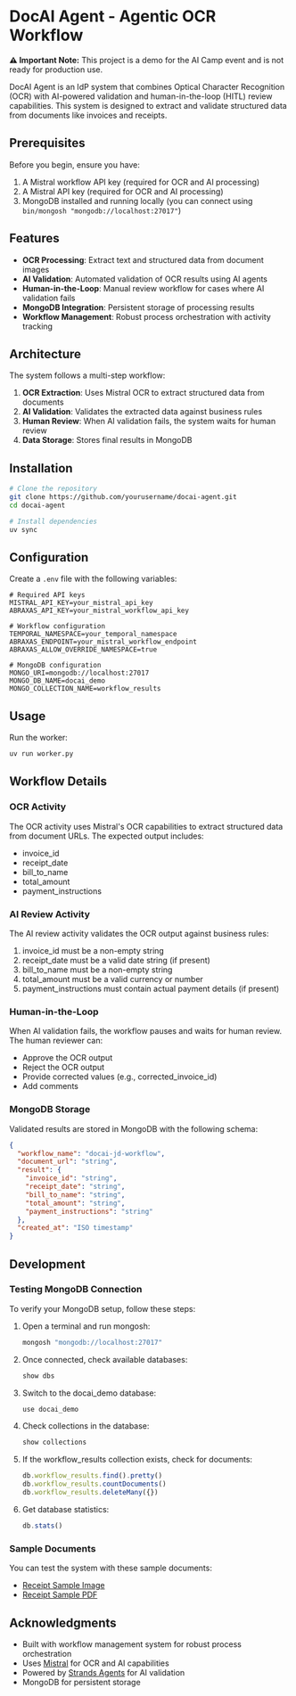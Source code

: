# DocAI Agent - Agentic OCR Workflow

**⚠️ Important Note:** This project is a demo for the AI Camp event and is not ready for production use.

DocAI Agent is an IdP system that combines Optical Character Recognition (OCR) with AI-powered validation and human-in-the-loop (HITL) review capabilities. This system is designed to extract and validate structured data from documents like invoices and receipts.

## Prerequisites

Before you begin, ensure you have:

1. A Mistral workflow API key (required for OCR and AI processing)
2. A Mistral API key (required for OCR and AI processing)
3. MongoDB installed and running locally (you can connect using `bin/mongosh "mongodb://localhost:27017"`)

## Features

- **OCR Processing**: Extract text and structured data from document images
- **AI Validation**: Automated validation of OCR results using AI agents
- **Human-in-the-Loop**: Manual review workflow for cases where AI validation fails
- **MongoDB Integration**: Persistent storage of processing results
- **Workflow Management**: Robust process orchestration with activity tracking

## Architecture

The system follows a multi-step workflow:

1. **OCR Extraction**: Uses Mistral OCR to extract structured data from documents
2. **AI Validation**: Validates the extracted data against business rules
3. **Human Review**: When AI validation fails, the system waits for human review
4. **Data Storage**: Stores final results in MongoDB

## Installation

```bash
# Clone the repository
git clone https://github.com/yourusername/docai-agent.git
cd docai-agent

# Install dependencies
uv sync
```

## Configuration

Create a `.env` file with the following variables:

```env
# Required API keys
MISTRAL_API_KEY=your_mistral_api_key
ABRAXAS_API_KEY=your_mistral_workflow_api_key

# Workflow configuration
TEMPORAL_NAMESPACE=your_temporal_namespace
ABRAXAS_ENDPOINT=your_mistral_workflow_endpoint
ABRAXAS_ALLOW_OVERRIDE_NAMESPACE=true

# MongoDB configuration
MONGO_URI=mongodb://localhost:27017
MONGO_DB_NAME=docai_demo
MONGO_COLLECTION_NAME=workflow_results
```

## Usage

Run the worker:

```bash
uv run worker.py
```

## Workflow Details

### OCR Activity

The OCR activity uses Mistral's OCR capabilities to extract structured data from document URLs. The expected output includes:

- invoice_id
- receipt_date
- bill_to_name
- total_amount
- payment_instructions

### AI Review Activity

The AI review activity validates the OCR output against business rules:

1. invoice_id must be a non-empty string
2. receipt_date must be a valid date string (if present)
3. bill_to_name must be a non-empty string
4. total_amount must be a valid currency or number
5. payment_instructions must contain actual payment details (if present)

### Human-in-the-Loop

When AI validation fails, the workflow pauses and waits for human review. The human reviewer can:

- Approve the OCR output
- Reject the OCR output
- Provide corrected values (e.g., corrected_invoice_id)
- Add comments

### MongoDB Storage

Validated results are stored in MongoDB with the following schema:

```json
{
  "workflow_name": "docai-jd-workflow",
  "document_url": "string",
  "result": {
    "invoice_id": "string",
    "receipt_date": "string",
    "bill_to_name": "string",
    "total_amount": "string",
    "payment_instructions": "string"
  },
  "created_at": "ISO timestamp"
}
```

## Development

### Testing MongoDB Connection

To verify your MongoDB setup, follow these steps:

1. Open a terminal and run mongosh:
   ```bash
   mongosh "mongodb://localhost:27017"
   ```

2. Once connected, check available databases:
   ```javascript
   show dbs
   ```

3. Switch to the docai_demo database:
   ```javascript
   use docai_demo
   ```

4. Check collections in the database:
   ```javascript
   show collections
   ```

5. If the workflow_results collection exists, check for documents:
   ```javascript
   db.workflow_results.find().pretty()
   db.workflow_results.countDocuments()
   db.workflow_results.deleteMany({})
   ```

6. Get database statistics:
   ```javascript
   db.stats()
   ```

### Sample Documents

You can test the system with these sample documents:

- [Receipt Sample Image](https://jadyliu.github.io/aicamp-demo/receipt-sample.jpg)
- [Receipt Sample PDF](https://jadyliu.github.io/aicamp-demo/receipt-sample.pdf)

## Acknowledgments

- Built with workflow management system for robust process orchestration
- Uses [Mistral](https://mistral.ai/) for OCR and AI capabilities
- Powered by [Strands Agents](https://github.com/your-strands-repo) for AI validation
- MongoDB for persistent storage
